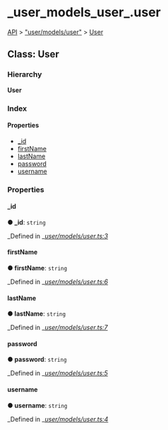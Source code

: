# \_user\_models\_user\_.user

[API](../../api-1.md) &gt; ["user/models/user"](../modules/_user_models_user_.md) &gt; [User](_user_models_user_.user.md)

## Class: User

### Hierarchy

**User**

### Index

#### Properties

* [\_id](_user_models_user_.user.md#_id)
* [firstName](_user_models_user_.user.md#firstname)
* [lastName](_user_models_user_.user.md#lastname)
* [password](_user_models_user_.user.md#password)
* [username](_user_models_user_.user.md#username)

### Properties

#### \_id

**● \_id**: `string`

_Defined in _[_user/models/user.ts:3_](https://github.com/authumn/authumn-angular/blob/93ce399/projects/authumn-angular/src/user/models/user.ts#L3)

#### firstName

**● firstName**: `string`

_Defined in _[_user/models/user.ts:6_](https://github.com/authumn/authumn-angular/blob/93ce399/projects/authumn-angular/src/user/models/user.ts#L6)

#### lastName

**● lastName**: `string`

_Defined in _[_user/models/user.ts:7_](https://github.com/authumn/authumn-angular/blob/93ce399/projects/authumn-angular/src/user/models/user.ts#L7)

#### password

**● password**: `string`

_Defined in _[_user/models/user.ts:5_](https://github.com/authumn/authumn-angular/blob/93ce399/projects/authumn-angular/src/user/models/user.ts#L5)

#### username

**● username**: `string`

_Defined in _[_user/models/user.ts:4_](https://github.com/authumn/authumn-angular/blob/93ce399/projects/authumn-angular/src/user/models/user.ts#L4)

